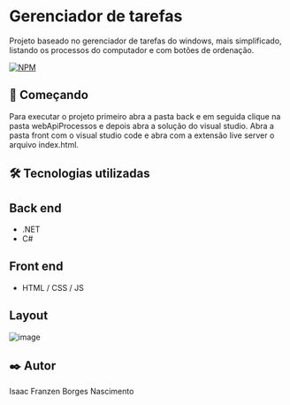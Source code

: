 # Gerenciador de tarefas

Projeto baseado no gerenciador de tarefas do windows, mais simplificado, listando os processos do computador e com botões de ordenação.

[![NPM](https://img.shields.io/npm/l/react)](https://github.com/IsaacFranzen/Projeto-Gerenciador/blob/main/LICENSE) 

## 🚀 Começando
Para executar o projeto primeiro abra a pasta back e em seguida clique na pasta webApiProcessos e depois abra a solução do visual studio.
Abra a pasta front com o visual studio code e abra com a extensão live server o arquivo index.html.

## 🛠️ Tecnologias utilizadas

## Back end
- .NET
- C#
## Front end
- HTML / CSS / JS 


## Layout
![image](https://user-images.githubusercontent.com/98183077/226185405-20ba2c9f-381b-466c-b34a-cd808eecf26a.png)

## ✒️ Autor

Isaac Franzen Borges Nascimento
